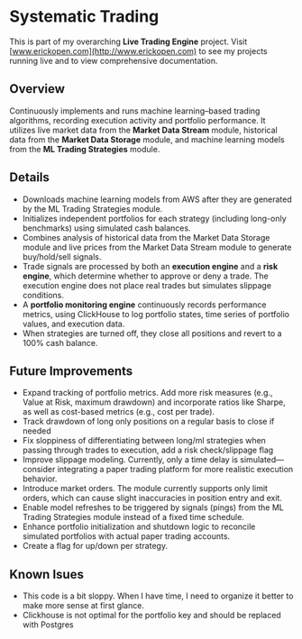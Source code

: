 # Systematic Trading  

This is part of my overarching **Live Trading Engine** project. Visit [www.erickopen.com](http://www.erickopen.com) to see my projects running live and to view comprehensive documentation.  

## Overview  
Continuously implements and runs machine learning–based trading algorithms, recording execution activity and portfolio performance. It utilizes live market data from the **Market Data Stream** module, historical data from the **Market Data Storage** module, and machine learning models from the **ML Trading Strategies** module.

## Details  
- Downloads machine learning models from AWS after they are generated by the ML Trading Strategies module.  
- Initializes independent portfolios for each strategy (including long-only benchmarks) using simulated cash balances.  
- Combines analysis of historical data from the Market Data Storage module and live prices from the Market Data Stream module to generate buy/hold/sell signals.  
- Trade signals are processed by both an **execution engine** and a **risk engine**, which determine whether to approve or deny a trade. The execution engine does not place real trades but simulates slippage conditions.  
- A **portfolio monitoring engine** continuously records performance metrics, using ClickHouse to log portfolio states, time series of portfolio values, and execution data.  
- When strategies are turned off, they close all positions and revert to a 100% cash balance.  

## Future Improvements  
- Expand tracking of portfolio metrics. Add more risk measures (e.g., Value at Risk, maximum drawdown) and incorporate ratios like Sharpe, as well as cost-based metrics (e.g., cost per trade).  
- Track drawdown of long only positions on a regular basis to close if needed
- Fix sloppiness of differentiating between long/ml strategies when passing through trades to execution, add a risk check/slippage flag
- Improve slippage modeling. Currently, only a time delay is simulated—consider integrating a paper trading platform for more realistic execution behavior.  
- Introduce market orders. The module currently supports only limit orders, which can cause slight inaccuracies in position entry and exit.  
- Enable model refreshes to be triggered by signals (pings) from the ML Trading Strategies module instead of a fixed time schedule.  
- Enhance portfolio initialization and shutdown logic to reconcile simulated portfolios with actual paper trading accounts.
- Create a flag for up/down per strategy.

## Known Isues
- This code is a bit sloppy. When I have time, I need to organize it better to make more sense at first glance.
- Clickhouse is not optimal for the portfolio key and should be replaced with Postgres

